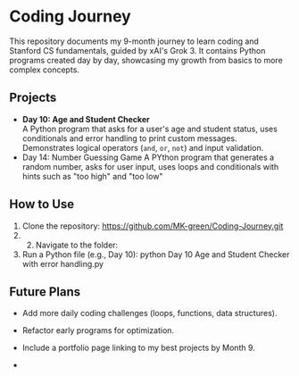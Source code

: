 # Coding Journey

This repository documents my 9-month journey to learn coding and Stanford CS fundamentals, guided by xAI's Grok 3. It contains Python programs created day by day, showcasing my growth from basics to more complex concepts.

 ## Projects
- **Day 10: Age and Student Checker**  
  A Python program that asks for a user's age and student status, uses conditionals and error handling to print custom messages. Demonstrates logical operators (`and`, `or`, `not`) and input validation.
- Day 14: Number Guessing Game
  A PYthon program that generates a random number, asks for user input, uses loops and conditionals with hints such as "too high" and "too low"

## How to Use
1. Clone the repository: https://github.com/MK-green/Coding-Journey.git
2. 2. Navigate to the folder:
3. Run a Python file (e.g., Day 10): python Day 10 Age and Student Checker with error handling.py

## Future Plans
- Add more daily coding challenges (loops, functions, data structures).
- Refactor early programs for optimization.
- Include a portfolio page linking to my best projects by Month 9.



- 
